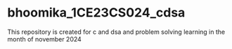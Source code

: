 # bhoomika_1CE23CS024_cdsa
This repository is created for c and dsa and problem solving learning in the month of november 2024 
